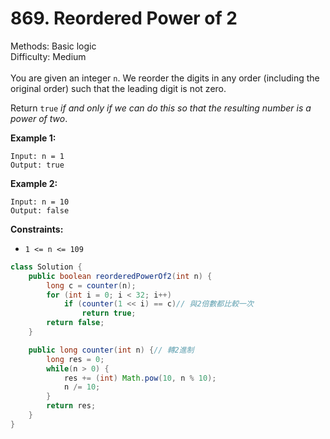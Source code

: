 # 869. Reordered Power of 2  

  Methods: Basic logic </br> Difficulty: Medium </br> </br>You are given an integer `n`. We reorder the digits in any order (including the original order) such that the leading digit is not zero.

Return `true` *if and only if we can do this so that the resulting number is a power of two*.

**Example 1:**

```plain text
Input: n = 1
Output: true
```

**Example 2:**

```plain text
Input: n = 10
Output: false
```

**Constraints:**

- `1 <= n <= 109`
```java
class Solution {
    public boolean reorderedPowerOf2(int n) {
        long c = counter(n);
        for (int i = 0; i < 32; i++)
            if (counter(1 << i) == c)// 與2倍數都比較一次
                return true;
        return false;
    }

    public long counter(int n) {// 轉2進制
        long res = 0;
        while(n > 0) {
            res += (int) Math.pow(10, n % 10);
            n /= 10;
        }
        return res;
    }
}
```

